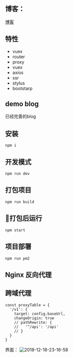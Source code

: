## 博客：
 [博客](https://shudong.wang)
## 特性
 * vuex
 * router
 * proxy
 * vuex
 * axios
 * ssr
 * stylus
 * bootstarp
## demo blog
已经完善的blog 
## 安装

```
npm i
```

## 开发模式
```
npm run dev
```

## 打包项目

```
npm run build
```

## 打包后运行
```
npm start
```

## 项目部署 
```
npm run pm2
```
## Nginx 反向代理

## 跨域代理
```
const proxyTable = {
  '/v1': {
    target: config.baseUrl,
    changeOrigin: true
    // pathRewrite: {
    //   '^/api': '/api'
    // }
  }
}
```

界面：
![2018-12-18-23-16-58](http://md.shudong.wang/2018-12-18-23-16-58.png)

